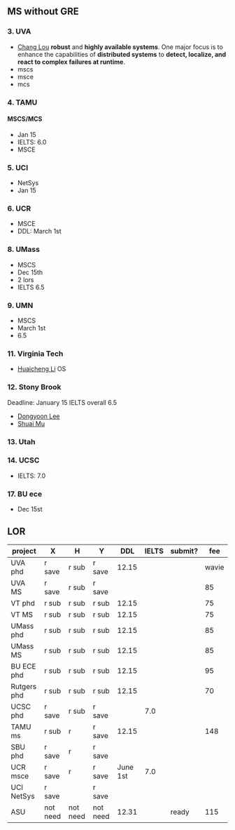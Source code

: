 ## MS without GRE
### 3. UVA
- [Chang Lou](https://changlousys.github.io/about/) **robust** and **highly available systems**. One major focus is to enhance the capabilities of **distributed systems** to **detect, localize, and react to complex failures at runtime**.
- mscs
- msce
- mcs
### 4. TAMU 
#### MSCS/MCS
- Jan 15
- IELTS: 6.0
- MSCE
### 5. UCI
- NetSys
- Jan 15
### 6. UCR
- MSCE
- DDL: March 1st
### 8. UMass
- MSCS
- Dec 15th
- 2 lors
- IELTS 6.5
### 9. UMN
- MSCS
- March 1st
- 6.5
### 11. Virginia Tech
- [Huaicheng Li](https://huaicheng.github.io/) OS
### 12. Stony Brook
Deadline: January 15
IELTS overall 6.5
- [Dongyoon Lee](https://www3.cs.stonybrook.edu/~dongyoon/students.html)
- [Shuai Mu](mpaxos.com)
### 13. Utah
### 14. UCSC
- IELTS: 7.0
### 17. BU ece
- Dec 15st

## LOR
|project|X|H|Y|DDL|IELTS|submit?|fee|
|---|---|---|---|---|---|---|---|
|UVA phd|r save|r sub|r save|12.15|||wavie|
|UVA MS|r save|r sub|r save||||85|
|VT phd|r sub|r sub|r sub|12.15|||75|
|VT MS|r sub|r sub|r sub|12.15|||75|
|UMass phd|r sub|r sub|r sub|12.15|||85|
|UMass MS|r sub|r sub|r sub|12.15|||85|
|BU ECE phd|r sub|r sub|r sub|12.15|||95|
|Rutgers phd|r sub|r sub|r sub|12.15|||70|
|UCSC phd|r save|r sub|r save||7.0|
|TAMU ms|r sub|r|r save|12.15|||148|
|SBU phd|r save|r|r save||
|UCR msce|r save|r|r save|June 1st|7.0|
|UCI NetSys|r save||r save||
|ASU|not need|not need|not need|12.31||ready|115|

